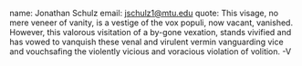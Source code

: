 name:  Jonathan Schulz
email: jschulz1@mtu.edu
quote:
	 This visage, no mere veneer of vanity, is a vestige of the vox populi,
now vacant, vanished. However, this valorous visitation of a by-gone vexation,
stands vivified and has vowed to vanquish these venal and virulent vermin 
vanguarding vice and vouchsafing the violently vicious and voracious violation of volition.
	-V 

